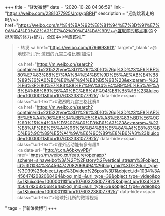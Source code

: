 +++
title = "转发微博"
date = "2020-10-28 04:36:59"
link = "https://weibo.com/2381077925/JrgsypBRH"
description = "还能跳着走的吗//<a href=\"https://weibo.com/n/%E4%BA%92%E8%81%94%E7%BD%91%E7%9A%84%E9%82%A3%E7%82%B9%E4%BA%8B\">@互联网的那点事</a>:这个挺厉害的体力+智力，全国中小学应该推广<br><blockquote> - 转发 <a href=\"https://weibo.com/6796993911\" target=\"_blank\">@地球托儿所</a>: 激烈的九宫三格比赛[加油]<br><br><a href=\"https://m.weibo.cn/search?containerid=231522type%3D1%26t%3D10%26q%3D%23%E6%BF%80%E7%83%88%E7%9A%84%E4%B9%9D%E5%AE%AB%E4%B8%89%E6%A0%BC%E6%AF%94%E8%B5%9B%23&extparam=%23%E6%BF%80%E7%83%88%E7%9A%84%E4%B9%9D%E5%AE%AB%E4%B8%89%E6%A0%BC%E6%AF%94%E8%B5%9B%23&luicode=10000011&lfid=1076032381077925\" data-hide><span class=\"surl-text\">#激烈的九宫三格比赛#</span></a><br><a href=\"https://m.weibo.cn/search?containerid=231522type%3D1%26t%3D10%26q%3D%23%E8%AF%BE%E5%A4%96%E6%B4%BB%E5%8A%A8%E8%83%BD%E6%9C%89%E5%A4%9A%E6%9C%89%E8%B6%A3%23&extparam=%23%E8%AF%BE%E5%A4%96%E6%B4%BB%E5%8A%A8%E8%83%BD%E6%9C%89%E5%A4%9A%E6%9C%89%E8%B6%A3%23&luicode=10000011&lfid=1076032381077925\" data-hide><span class=\"surl-text\">#课外活动能有多有趣#</span></a><br> <a data-url=\"http://t.cn/A6bkwvPB\" href=\"https://m.weibo.cn/feature/openapp?scheme=sinaweibo%3A%2F%2Fstory%2Fvertical_stream%3Fobject_id%3D1034%3A4564742082068494%26blog_mid%3D%26url_type%3D39%26object_type%3Dvideo%26pos%3D1&object_id=1034%3A4564742082068494&blog_mid=&url_type=39&object_type=video&pos=1&luicode=10000011&lfid=1076032381077925&object_id=1034%3A4564742082068494&blog_mid=&url_type=39&object_type=video&pos=1&luicode=10000011&lfid=1076032381077925\" data-hide><span class=\"surl-text\">地球托儿所的微博视频</span></a> </blockquote>"
tags = ["新浪微博"]
+++
